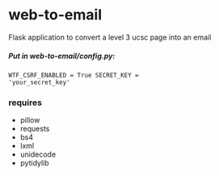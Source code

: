 # web-to-email
Flask application to convert a level 3 ucsc page into an email

##### Put in web-to-email/config.py:
<code>WTF_CSRF_ENABLED = True
SECRET_KEY = 'your_secret_key'</code>

### requires
- pillow
- requests
- bs4
- lxml
- unidecode
- pytidylib